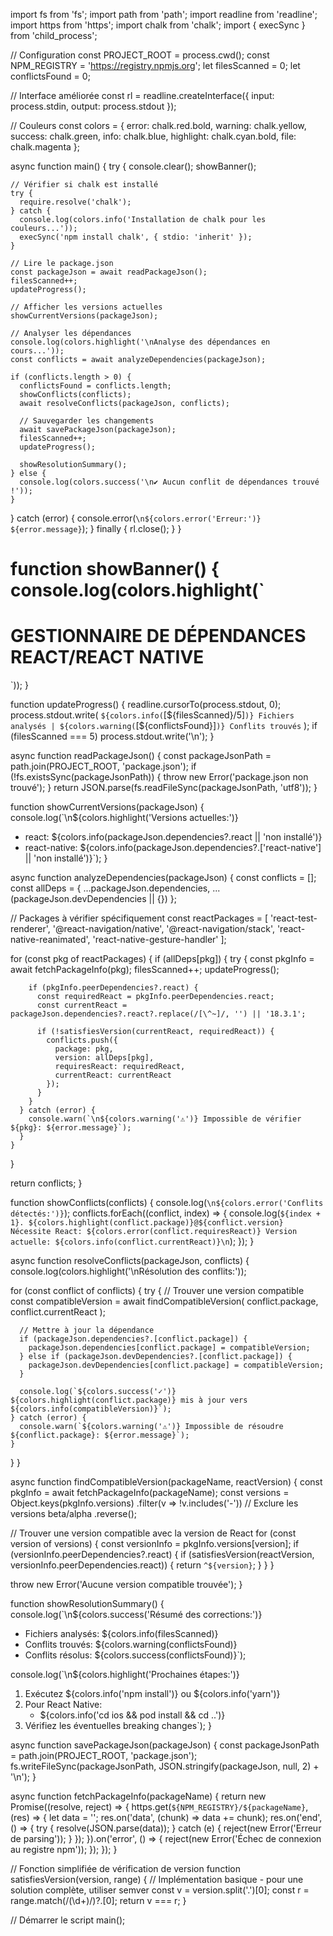 import fs from 'fs';
import path from 'path';
import readline from 'readline';
import https from 'https';
import chalk from 'chalk';
import { execSync } from 'child_process';

// Configuration
const PROJECT_ROOT = process.cwd();
const NPM_REGISTRY = 'https://registry.npmjs.org';
let filesScanned = 0;
let conflictsFound = 0;

// Interface améliorée
const rl = readline.createInterface({
  input: process.stdin,
  output: process.stdout
});

// Couleurs
const colors = {
  error: chalk.red.bold,
  warning: chalk.yellow,
  success: chalk.green,
  info: chalk.blue,
  highlight: chalk.cyan.bold,
  file: chalk.magenta
};

async function main() {
  try {
    console.clear();
    showBanner();
    
    // Vérifier si chalk est installé
    try {
      require.resolve('chalk');
    } catch {
      console.log(colors.info('Installation de chalk pour les couleurs...'));
      execSync('npm install chalk', { stdio: 'inherit' });
    }

    // Lire le package.json
    const packageJson = await readPackageJson();
    filesScanned++;
    updateProgress();

    // Afficher les versions actuelles
    showCurrentVersions(packageJson);

    // Analyser les dépendances
    console.log(colors.highlight('\nAnalyse des dépendances en cours...'));
    const conflicts = await analyzeDependencies(packageJson);

    if (conflicts.length > 0) {
      conflictsFound = conflicts.length;
      showConflicts(conflicts);
      await resolveConflicts(packageJson, conflicts);
      
      // Sauvegarder les changements
      await savePackageJson(packageJson);
      filesScanned++;
      updateProgress();
      
      showResolutionSummary();
    } else {
      console.log(colors.success('\n✔ Aucun conflit de dépendances trouvé !'));
    }

  } catch (error) {
    console.error(`\n${colors.error('Erreur:')} ${error.message}`);
  } finally {
    rl.close();
  }
}

function showBanner() {
  console.log(colors.highlight(`
===================================================
  GESTIONNAIRE DE DÉPENDANCES REACT/REACT NATIVE  
===================================================
`));
}

function updateProgress() {
  readline.cursorTo(process.stdout, 0);
  process.stdout.write(
    `${colors.info(`[${filesScanned}/5]`)} Fichiers analysés | ${colors.warning(`[${conflictsFound}]`)} Conflits trouvés`
  );
  if (filesScanned === 5) process.stdout.write('\n');
}

async function readPackageJson() {
  const packageJsonPath = path.join(PROJECT_ROOT, 'package.json');
  if (!fs.existsSync(packageJsonPath)) {
    throw new Error('package.json non trouvé');
  }
  return JSON.parse(fs.readFileSync(packageJsonPath, 'utf8'));
}

function showCurrentVersions(packageJson) {
  console.log(`\n${colors.highlight('Versions actuelles:')}
  - react: ${colors.info(packageJson.dependencies?.react || 'non installé')}
  - react-native: ${colors.info(packageJson.dependencies?.['react-native'] || 'non installé')}`);
}

async function analyzeDependencies(packageJson) {
  const conflicts = [];
  const allDeps = {
    ...packageJson.dependencies,
    ...(packageJson.devDependencies || {})
  };

  // Packages à vérifier spécifiquement
  const reactPackages = [
    'react-test-renderer',
    '@react-navigation/native',
    '@react-navigation/stack',
    'react-native-reanimated',
    'react-native-gesture-handler'
  ];

  for (const pkg of reactPackages) {
    if (allDeps[pkg]) {
      try {
        const pkgInfo = await fetchPackageInfo(pkg);
        filesScanned++;
        updateProgress();

        if (pkgInfo.peerDependencies?.react) {
          const requiredReact = pkgInfo.peerDependencies.react;
          const currentReact = packageJson.dependencies?.react?.replace(/[\^~]/, '') || '18.3.1';
          
          if (!satisfiesVersion(currentReact, requiredReact)) {
            conflicts.push({
              package: pkg,
              version: allDeps[pkg],
              requiresReact: requiredReact,
              currentReact: currentReact
            });
          }
        }
      } catch (error) {
        console.warn(`\n${colors.warning('⚠')} Impossible de vérifier ${pkg}: ${error.message}`);
      }
    }
  }

  return conflicts;
}

function showConflicts(conflicts) {
  console.log(`\n${colors.error('Conflits détectés:')}`);
  conflicts.forEach((conflict, index) => {
    console.log(`${index + 1}. ${colors.highlight(conflict.package)}@${conflict.version}
   Nécessite React: ${colors.error(conflict.requiresReact)}
   Version actuelle: ${colors.info(conflict.currentReact)}\n`);
  });
}

async function resolveConflicts(packageJson, conflicts) {
  console.log(colors.highlight('\nRésolution des conflits:'));
  
  for (const conflict of conflicts) {
    try {
      // Trouver une version compatible
      const compatibleVersion = await findCompatibleVersion(
        conflict.package, 
        conflict.currentReact
      );
      
      // Mettre à jour la dépendance
      if (packageJson.dependencies?.[conflict.package]) {
        packageJson.dependencies[conflict.package] = compatibleVersion;
      } else if (packageJson.devDependencies?.[conflict.package]) {
        packageJson.devDependencies[conflict.package] = compatibleVersion;
      }
      
      console.log(`${colors.success('✓')} ${colors.highlight(conflict.package)} mis à jour vers ${colors.info(compatibleVersion)}`);
    } catch (error) {
      console.warn(`${colors.warning('⚠')} Impossible de résoudre ${conflict.package}: ${error.message}`);
    }
  }
}

async function findCompatibleVersion(packageName, reactVersion) {
  const pkgInfo = await fetchPackageInfo(packageName);
  const versions = Object.keys(pkgInfo.versions)
    .filter(v => !v.includes('-')) // Exclure les versions beta/alpha
    .reverse();

  // Trouver une version compatible avec la version de React
  for (const version of versions) {
    const versionInfo = pkgInfo.versions[version];
    if (versionInfo.peerDependencies?.react) {
      if (satisfiesVersion(reactVersion, versionInfo.peerDependencies.react)) {
        return `^${version}`;
      }
    }
  }

  throw new Error('Aucune version compatible trouvée');
}

function showResolutionSummary() {
  console.log(`\n${colors.success('Résumé des corrections:')}
  - Fichiers analysés: ${colors.info(filesScanned)}
  - Conflits trouvés: ${colors.warning(conflictsFound)}
  - Conflits résolus: ${colors.success(conflictsFound)}`);
  
  console.log(`\n${colors.highlight('Prochaines étapes:')}
  1. Exécutez ${colors.info('npm install')} ou ${colors.info('yarn')}
  2. Pour React Native:
     - ${colors.info('cd ios && pod install && cd ..')}
  3. Vérifiez les éventuelles breaking changes`);
}

async function savePackageJson(packageJson) {
  const packageJsonPath = path.join(PROJECT_ROOT, 'package.json');
  fs.writeFileSync(packageJsonPath, JSON.stringify(packageJson, null, 2) + '\n');
}

async function fetchPackageInfo(packageName) {
  return new Promise((resolve, reject) => {
    https.get(`${NPM_REGISTRY}/${packageName}`, (res) => {
      let data = '';
      res.on('data', (chunk) => data += chunk);
      res.on('end', () => {
        try {
          resolve(JSON.parse(data));
        } catch (e) {
          reject(new Error('Erreur de parsing'));
        }
      });
    }).on('error', () => {
      reject(new Error('Échec de connexion au registre npm'));
    });
  });
}

// Fonction simplifiée de vérification de version
function satisfiesVersion(version, range) {
  // Implémentation basique - pour une solution complète, utiliser semver
  const v = version.split('.')[0];
  const r = range.match(/(\d+)/)?.[0];
  return v === r;
}

// Démarrer le script
main();
